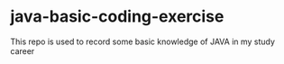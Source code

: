 # java-basic-coding-exercise
This repo is used to record some basic knowledge of JAVA in my study career
